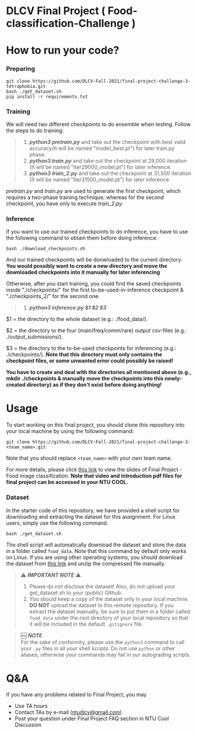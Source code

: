 # DLCV Final Project ( Food-classification-Challenge )

# How to run your code?

### Preparing
    git clone https://github.com/DLCV-Fall-2021/final-project-challenge-3-tetraphobia.git
    bash ./get_dataset.sh
    pip install -r requirements.txt

### Training
We will need two different checkpoints to do ensemble when testing. Follow the steps to do training:
> 1. ***python3 pretrain.py*** and take out the checkpoint with best valid accuracy(It will be named "model_best.pt") for later train.py phase.
> 2. ***python3 train.py*** and take out the checkpoint at 29,000 iteration (It will be named "Iter29000_model.pt") for later inference.
> 3. ***python3 train_2.py*** and take out the checkpoint at 31,500 iteration (It will be named "Iter31500_model.pt") for later inference.

*pretrain.py* and *train.py* are used to generate the first checkpoint, which requires a two-phase training technique; whereas for the second checkpoint, you have only to execute *train_2.py*.

### Inference
If you want to use our trained checkpoints to do inference, you have to use the following command to obtain them before doing inference:

    bash ./download_checkpoints.sh
And our trained checkpoints will be donwloaded to the current directory. **You would possibly want to create a new directory and move the downloaded checkpoints into it manually for later inferencing**

Otherwise, after you start training, you could find the saved checkpoints inside "./checkpoints/" for the first to-be-used-in-inference checkpoint & "./checkpoints_2/" for the second one.
> 1. ***python3 inference.py $1 $2 $3***

$1 = the directory to the whole dataset (e.g.: ./food_data/).

$2 = the directory to the four (main/freq/comm/rare) output csv-files (e.g.: ./output_submissions/).

$3 = the directory to the to-be-used checkpoints for inferencing (e.g.: ./checkpoints/). **Note that this directory must only contains the checkpoint files, or some unwanted error could possibly be raised!**

**You have to create and deal with the directories all mentioned above (e.g., mkdir ./checkpoints & manually move the checkpoints into this newly-created directory) as if they don't exist before doing anything!**

    
# Usage
To start working on this final project, you should clone this repository into your local machine by using the following command:

    git clone https://github.com/DLCV-Fall-2021/final-project-challenge-3-<team_name>.git
Note that you should replace `<team_name>` with your own team name.

For more details, please click [this link](https://drive.google.com/drive/folders/13PQuQv4dllmdlA7lJNiLDiZ7gOxge2oJ?usp=sharing) to view the slides of Final Project - Food image classification. **Note that video and introduction pdf files for final project can be accessed in your NTU COOL.**

### Dataset
In the starter code of this repository, we have provided a shell script for downloading and extracting the dataset for this assignment. For Linux users, simply use the following command.

    bash ./get_dataset.sh
The shell script will automatically download the dataset and store the data in a folder called `food_data`. Note that this command by default only works on Linux. If you are using other operating systems, you should download the dataset from [this link](https://drive.google.com/file/d/1IYWPK8h9FWyo0p4-SCAatLGy0l5omQaw/view?usp=sharing) and unzip the compressed file manually.

> ⚠️ ***IMPORTANT NOTE*** ⚠️  
> 1. Please do not disclose the dataset! Also, do not upload your get_dataset.sh to your (public) Github.
> 2. You should keep a copy of the dataset only in your local machine. **DO NOT** upload the dataset to this remote repository. If you extract the dataset manually, be sure to put them in a folder called `food_data` under the root directory of your local repository so that it will be included in the default `.gitignore` file.

> 🆕 ***NOTE***  
> For the sake of conformity, please use the `python3` command to call your `.py` files in all your shell scripts. Do not use `python` or other aliases, otherwise your commands may fail in our autograding scripts.

# Q&A
If you have any problems related to Final Project, you may
- Use TA hours
- Contact TAs by e-mail ([ntudlcv@gmail.com](mailto:ntudlcv@gmail.com))
- Post your question under Final Project FAQ section in NTU Cool Discussion
